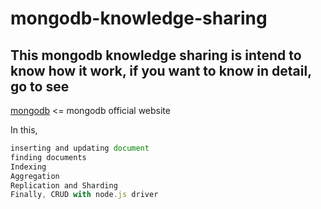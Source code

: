 # mongodb-knowledge-sharing

## This mongodb knowledge sharing is intend to know how it work, if you want to know in detail, go to see 
[mongodb](www.mongodb.com) <= mongodb official website


In this, 
``` js
inserting and updating document
finding documents
Indexing
Aggregation
Replication and Sharding
Finally, CRUD with node.js driver
